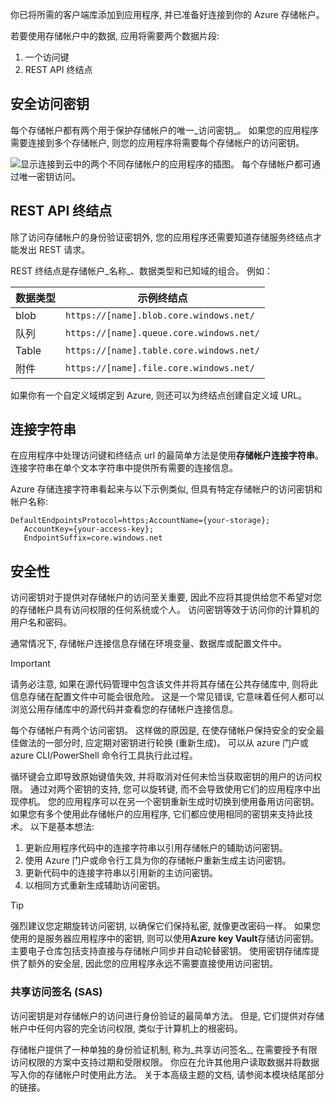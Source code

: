 你已将所需的客户端库添加到应用程序, 并已准备好连接到你的 Azure 存储帐户。

若要使用存储帐户中的数据, 应用将需要两个数据片段:

1. 一个访问键
1. REST API 终结点

## <a name="security-access-keys"></a>安全访问密钥

每个存储帐户都有两个用于保护存储帐户的唯一_访问密钥_。 如果您的应用程序需要连接到多个存储帐户, 则您的应用程序将需要每个存储帐户的访问密钥。

![显示连接到云中的两个不同存储帐户的应用程序的插图。 每个存储帐户都可通过唯一密钥访问。](../media/6-multiple-accounts.png)

## <a name="rest-api-endpoint"></a>REST API 终结点

除了访问存储帐户的身份验证密钥外, 您的应用程序还需要知道存储服务终结点才能发出 REST 请求。 

REST 终结点是存储帐户_名称_、数据类型和已知域的组合。 例如：

| 数据类型 | 示例终结点 |
|-----------|------------------|
| blob     | `https://[name].blob.core.windows.net/` |
| 队列    | `https://[name].queue.core.windows.net/` |
| Table     | `https://[name].table.core.windows.net/` |
| 附件     | `https://[name].file.core.windows.net/` |

如果你有一个自定义域绑定到 Azure, 则还可以为终结点创建自定义域 URL。

## <a name="connection-strings"></a>连接字符串

在应用程序中处理访问键和终结点 url 的最简单方法是使用**存储帐户连接字符串**。 连接字符串在单个文本字符串中提供所有需要的连接信息。

Azure 存储连接字符串看起来与以下示例类似, 但具有特定存储帐户的访问密钥和帐户名称:

```
DefaultEndpointsProtocol=https;AccountName={your-storage};
   AccountKey={your-access-key};
   EndpointSuffix=core.windows.net
```

## <a name="security"></a>安全性

访问密钥对于提供对存储帐户的访问至关重要, 因此不应将其提供给您不希望对您的存储帐户具有访问权限的任何系统或个人。 访问密钥等效于访问你的计算机的用户名和密码。

通常情况下, 存储帐户连接信息存储在环境变量、数据库或配置文件中。

> [!IMPORTANT]
> 请务必注意, 如果在源代码管理中包含该文件并将其存储在公共存储库中, 则将此信息存储在配置文件中可能会很危险。 这是一个常见错误, 它意味着任何人都可以浏览公用存储库中的源代码并查看您的存储帐户连接信息。

每个存储帐户有两个访问密钥。 这样做的原因是, 在使存储帐户保持安全的安全最佳做法的一部分时, 应定期对密钥进行轮换 (重新生成)。 可以从 azure 门户或 azure CLI/PowerShell 命令行工具执行此过程。

循环键会立即导致原始键值失效, 并将取消对任何未恰当获取密钥的用户的访问权限。 通过对两个密钥的支持, 您可以旋转键, 而不会导致使用它们的应用程序中出现停机。 您的应用程序可以在另一个密钥重新生成时切换到使用备用访问密钥。 如果您有多个使用此存储帐户的应用程序, 它们都应使用相同的密钥来支持此技术。 以下是基本想法:

1. 更新应用程序代码中的连接字符串以引用存储帐户的辅助访问密钥。
2. 使用 Azure 门户或命令行工具为你的存储帐户重新生成主访问密钥。
3. 更新代码中的连接字符串以引用新的主访问密钥。
4. 以相同方式重新生成辅助访问密钥。

> [!TIP]
> 强烈建议您定期旋转访问密钥, 以确保它们保持私密, 就像更改密码一样。 如果您使用的是服务器应用程序中的密钥, 则可以使用**Azure key Vault**存储访问密钥。 主要电子仓库包括支持直接与存储帐户同步并自动轮替密钥。 使用密钥存储库提供了额外的安全层, 因此您的应用程序永远不需要直接使用访问密钥。

### <a name="shared-access-signatures-sas"></a>共享访问签名 (SAS)

访问密钥是对存储帐户的访问进行身份验证的最简单方法。 但是, 它们提供对存储帐户中任何内容的完全访问权限, 类似于计算机上的根密码。

存储帐户提供了一种单独的身份验证机制, 称为_共享访问签名_, 在需要授予有限访问权限的方案中支持过期和受限权限。 你应在允许其他用户读取数据并将数据写入你的存储帐户时使用此方法。 关于本高级主题的文档, 请参阅本模块结尾部分的链接。
